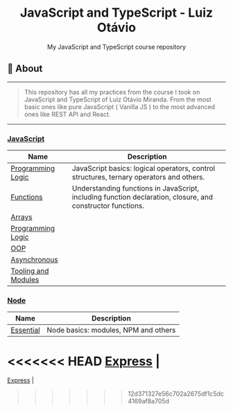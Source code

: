 <h1 align="center">JavaScript and TypeScript - Luiz Otávio</h1>
<p align="center">My JavaScript and TypeScript course repository</p1>

## 📑 About
---
> This repository has all my practices from the course I took on JavaScript and TypeScript of Luiz Otávio Miranda. From the most basic ones like pure JavaScript ( Vanilla JS ) to the most advanced ones like REST API and React.
---

### [JavaScript](/javascript)

Name | Description
---- | -----------
[Programming Logic](/javascript/programming_logic) | JavaScript basics: logical operators, control structures, ternary operators and others.
[Functions](/javascript/functions) | Understanding functions in JavaScript, including function declaration, closure, and constructor functions.
[Arrays](/javascript/arrays) | 
[Programming Logic](/javascript/objects) | 
[OOP](/javascript/object_oriented_programming) | 
[Asynchronous](/javascript/asynchronous) | 
[Tooling and Modules](/javascript/modules-tooling) | 

### [Node](/node)

Name | Description
---- | -----------
[Essential](/node/essential) | Node basics: modules, NPM and others
<<<<<<< HEAD
[Express](/node/express) | 
=======
[Express](/node/express) | 
>>>>>>> 12d371327e56c702a2675df1c5dc4169af8a705d
